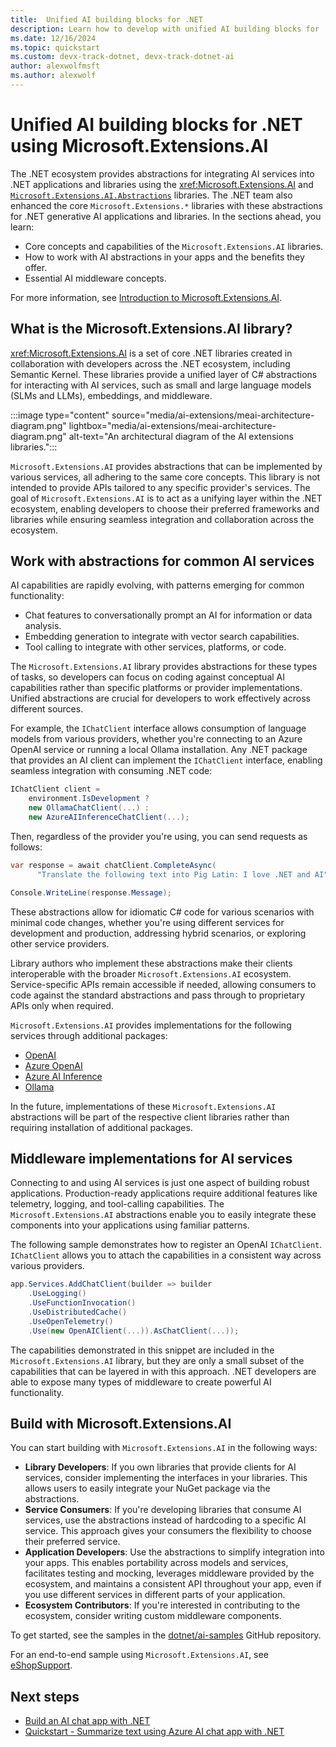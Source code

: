 ```yaml
---
title:  Unified AI building blocks for .NET
description: Learn how to develop with unified AI building blocks for .NET using Microsoft.Extensions.AI and Microsoft.Extensions.AI.Abstractions libraries
ms.date: 12/16/2024
ms.topic: quickstart
ms.custom: devx-track-dotnet, devx-track-dotnet-ai
author: alexwolfmsft
ms.author: alexwolf
---
```


# Unified AI building blocks for .NET using Microsoft.Extensions.AI

The .NET ecosystem provides abstractions for integrating AI services into .NET applications and libraries using the <xref:Microsoft.Extensions.AI> and [`Microsoft.Extensions.AI.Abstractions`](https://www.nuget.org/packages/Microsoft.Extensions.AI.Abstractions) libraries. The .NET team also enhanced the core `Microsoft.Extensions.*` libraries with these abstractions for .NET generative AI applications and libraries. In the sections ahead, you learn:

- Core concepts and capabilities of the `Microsoft.Extensions.AI` libraries.
- How to work with AI abstractions in your apps and the benefits they offer.
- Essential AI middleware concepts.

For more information, see [Introduction to Microsoft.Extensions.AI](../core/extensions/artificial-intelligence.md).

## What is the Microsoft.Extensions.AI library?

<xref:Microsoft.Extensions.AI> is a set of core .NET libraries created in collaboration with developers across the .NET ecosystem, including Semantic Kernel. These libraries provide a unified layer of C# abstractions for interacting with AI services, such as small and large language models (SLMs and LLMs), embeddings, and middleware.

:::image type="content" source="media/ai-extensions/meai-architecture-diagram.png" lightbox="media/ai-extensions/meai-architecture-diagram.png" alt-text="An architectural diagram of the AI extensions libraries.":::

`Microsoft.Extensions.AI` provides abstractions that can be implemented by various services, all adhering to the same core concepts. This library is not intended to provide APIs tailored to any specific provider's services. The goal of `Microsoft.Extensions.AI` is to act as a unifying layer within the .NET ecosystem, enabling developers to choose their preferred frameworks and libraries while ensuring seamless integration and collaboration across the ecosystem.

## Work with abstractions for common AI services

AI capabilities are rapidly evolving, with patterns emerging for common functionality:

- Chat features to conversationally prompt an AI for information or data analysis.
- Embedding generation to integrate with vector search capabilities.
- Tool calling to integrate with other services, platforms, or code.

The `Microsoft.Extensions.AI` library provides abstractions for these types of tasks, so developers can focus on coding against conceptual AI capabilities rather than specific platforms or provider implementations. Unified abstractions are crucial for developers to work effectively across different sources.

For example, the `IChatClient` interface allows consumption of language models from various providers, whether you're connecting to an Azure OpenAI service or running a local Ollama installation. Any .NET package that provides an AI client can implement the `IChatClient` interface, enabling seamless integration with consuming .NET code:

```csharp
IChatClient client =
    environment.IsDevelopment ?
    new OllamaChatClient(...) :
    new AzureAIInferenceChatClient(...);
```

Then, regardless of the provider you're using, you can send requests as follows:

```csharp
var response = await chatClient.CompleteAsync(
      "Translate the following text into Pig Latin: I love .NET and AI");

Console.WriteLine(response.Message);
```

These abstractions allow for idiomatic C# code for various scenarios with minimal code changes, whether you're using different services for development and production, addressing hybrid scenarios, or exploring other service providers.

Library authors who implement these abstractions make their clients interoperable with the broader `Microsoft.Extensions.AI` ecosystem. Service-specific APIs remain accessible if needed, allowing consumers to code against the standard abstractions and pass through to proprietary APIs only when required.

`Microsoft.Extensions.AI` provides implementations for the following services through additional packages:

- [OpenAI](https://aka.ms/meai-openai-nuget)
- [Azure OpenAI](https://aka.ms/meai-openai-nuget)
- [Azure AI Inference](https://aka.ms/meai-azaiinference-nuget)
- [Ollama](https://aka.ms/meai-ollama-nuget)

In the future, implementations of these `Microsoft.Extensions.AI` abstractions will be part of the respective client libraries rather than requiring installation of additional packages.

## Middleware implementations for AI services

Connecting to and using AI services is just one aspect of building robust applications. Production-ready applications require additional features like telemetry, logging, and tool-calling capabilities. The `Microsoft.Extensions.AI` abstractions enable you to easily integrate these components into your applications using familiar patterns.

The following sample demonstrates how to register an OpenAI `IChatClient`. `IChatClient` allows you to attach the capabilities in a consistent way across various providers.

```csharp
app.Services.AddChatClient(builder => builder
    .UseLogging()
    .UseFunctionInvocation()
    .UseDistributedCache()   
    .UseOpenTelemetry()
    .Use(new OpenAIClient(...)).AsChatClient(...));
```

The capabilities demonstrated in this snippet are included in the `Microsoft.Extensions.AI` library, but they are only a small subset of the capabilities that can be layered in with this approach. .NET developers are able to expose many types of middleware to create powerful AI functionality.

## Build with Microsoft.Extensions.AI

You can start building with `Microsoft.Extensions.AI` in the following ways:

- **Library Developers**: If you own libraries that provide clients for AI services, consider implementing the interfaces in your libraries. This allows users to easily integrate your NuGet package via the abstractions.
- **Service Consumers**: If you're developing libraries that consume AI services, use the abstractions instead of hardcoding to a specific AI service. This approach gives your consumers the flexibility to choose their preferred service.
- **Application Developers**: Use the abstractions to simplify integration into your apps. This enables portability across models and services, facilitates testing and mocking, leverages middleware provided by the ecosystem, and maintains a consistent API throughout your app, even if you use different services in different parts of your application.
- **Ecosystem Contributors**: If you're interested in contributing to the ecosystem, consider writing custom middleware components.

To get started, see the samples in the [dotnet/ai-samples](https://aka.ms/meai-samples) GitHub repository.

For an end-to-end sample using `Microsoft.Extensions.AI`, see [eShopSupport](https://github.com/dotnet/eShopSupport).

## Next steps

- [Build an AI chat app with .NET](./quickstarts/get-started-openai.md)
- [Quickstart - Summarize text using Azure AI chat app with .NET](./quickstarts/quickstart-openai-summarize-text.md)
